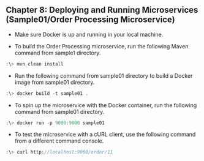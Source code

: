 ## Chapter 8: Deploying and Running Microservices (Sample01/Order Processing Microservice)

* Make sure Docker is up and running in your local machine.

* To build the Order Processing microservice, run the following Maven command from sample1 directory.

```javascript
:\> mvn clean install
```

* Run the following command from sample01 directory to build a Docker image from sample01 directory.

```javascript
:\> docker build -t sample01 .
```

* To spin up the microservice with the Docker container, run the following command from sample01 directory.

```javascript
:\> docker run -p 9000:9000 sample01
```

* To test the microservice with a cURL client, use the following command from a different command console.

```javascript
:\> curl http://localhost:9000/order/11
```

